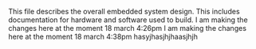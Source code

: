 This file describes the overall embedded system design. This includes documentation for hardware and software used to build.
I am making the changes here at the moment 18 march 4:26pm 
I am making the changes here at the moment 18 march 4:38pm 
hasyjhasjhjhaasjhjh